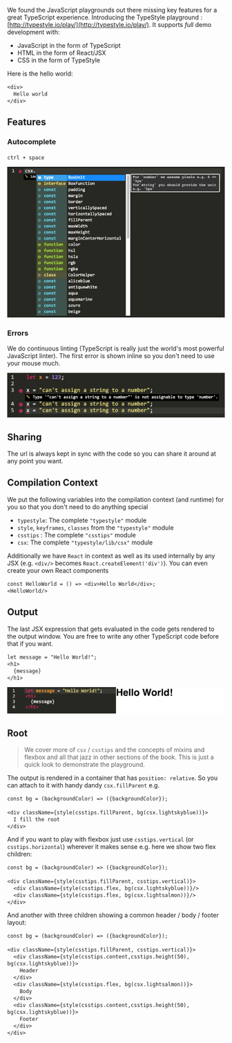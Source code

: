 We found the JavaScript playgrounds out there missing key features for a great TypeScript experience. Introducing the TypeStyle playground : [http://typestyle.io/play/](http://typestyle.io/play/). It supports *full* demo development with:

* JavaScript in the form of TypeScript 
* HTML in the form of React/JSX
* CSS in the form of TypeStyle

Here is the hello world:

```play
<div>
  Hello world
</div>
```

## Features

### Autocomplete
`ctrl + space`

![](/images/book/play/autocomplete.png)

### Errors
We do continuous linting (TypeScript is really just the world's most powerful JavaScript linter). The first error is shown inline so you don't need to use your mouse much. 

![](/images/book/play/error.png)

## Sharing

The url is always kept in sync with the code so you can share it around at any point you want.

## Compilation Context
We put the following variables into the compilation context (and runtime) for you so that you don't need to do anything special 

* `typestyle`: The complete `"typestyle"` module
* `style`, `keyframes`, `classes` from the `"typestyle"` module
* `csstips` : The complete `"csstips"` module
* `csx`: The complete `"typestyle/lib/csx"` module


Additionally we have `React` in context as well as its used internally by any JSX (e.g. `<div/>` becomes `React.createElement('div')`). You can even create your own React components 

```play
const HelloWorld = () => <div>Hello World</div>;
<HelloWorld/>
```

## Output
The last JSX expression that gets evaluated in the code gets rendered to the output window. You are free to write any other TypeScript code before that if you want.

```play
let message = "Hello World!"; 
<h1>
  {message}
</h1>
```

![](/images/book/play/full.png) 

## Root

> We cover more of `csx` / `csstips` and the concepts of mixins and flexbox and all that jazz in other sections of the book. This is just a quick look to demonstrate the playground.  

The output is rendered in a container that has `position: relative`. So you can attach to it with handy dandy `csx.fillParent` e.g. 

```play
const bg = (backgroundColor) => ({backgroundColor});

<div className={style(csstips.fillParent, bg(csx.lightskyblue))}>
  I fill the root
</div>
```

And if you want to play with flexbox just use `csstips.vertical` (or `csstips.horizontal`) wherever it makes sense e.g. here we show two flex children: 

```play
const bg = (backgroundColor) => ({backgroundColor});

<div className={style(csstips.fillParent, csstips.vertical)}>
  <div className={style(csstips.flex, bg(csx.lightskyblue))}/>
  <div className={style(csstips.flex, bg(csx.lightsalmon))}/>
</div>
```

And another with three children showing a common header / body / footer layout: 

```play
const bg = (backgroundColor) => ({backgroundColor});

<div className={style(csstips.fillParent, csstips.vertical)}>
  <div className={style(csstips.content,csstips.height(50), bg(csx.lightskyblue))}>
    Header
  </div>
  <div className={style(csstips.flex, bg(csx.lightsalmon))}>
    Body
  </div>
  <div className={style(csstips.content,csstips.height(50), bg(csx.lightskyblue))}>
    Footer
  </div>
</div>
```
